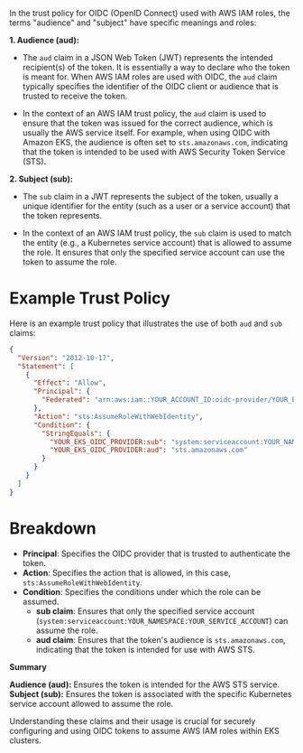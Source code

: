 In the trust policy for OIDC (OpenID Connect) used with AWS IAM roles, the terms "audience" and "subject" have specific meanings and roles:

**1. Audience (aud):**

* The `aud` claim in a JSON Web Token (JWT) represents the intended recipient(s) of the token. It is essentially a way to declare who the token is meant for. When AWS IAM roles are used with OIDC, the `aud` claim typically specifies the identifier of the OIDC client or audience that is trusted to receive the token.

* In the context of an AWS IAM trust policy, the `aud` claim is used to ensure that the token was issued for the correct audience, which is usually the AWS service itself. For example, when using OIDC with Amazon EKS, the audience is often set to `sts.amazonaws.com`, indicating that the token is intended to be used with AWS Security Token Service (STS).

**2. Subject (sub):**

* The `sub` claim in a JWT represents the subject of the token, usually a unique identifier for the entity (such as a user or a service account) that the token represents.

* In the context of an AWS IAM trust policy, the `sub` claim is used to match the entity (e.g., a Kubernetes service account) that is allowed to assume the role. It ensures that only the specified service account can use the token to assume the role.

# Example Trust Policy

Here is an example trust policy that illustrates the use of both `aud` and `sub` claims:

```json
{
  "Version": "2012-10-17",
  "Statement": [
    {
      "Effect": "Allow",
      "Principal": {
        "Federated": "arn:aws:iam::YOUR_ACCOUNT_ID:oidc-provider/YOUR_EKS_OIDC_PROVIDER"
      },
      "Action": "sts:AssumeRoleWithWebIdentity",
      "Condition": {
        "StringEquals": {
          "YOUR_EKS_OIDC_PROVIDER:sub": "system:serviceaccount:YOUR_NAMESPACE:YOUR_SERVICE_ACCOUNT",
          "YOUR_EKS_OIDC_PROVIDER:aud": "sts.amazonaws.com"
        }
      }
    }
  ]
}
```

# Breakdown

* **Principal**: Specifies the OIDC provider that is trusted to authenticate the token.
* **Action**: Specifies the action that is allowed, in this case, `sts:AssumeRoleWithWebIdentity`.
* **Condition**: Specifies the conditions under which the role can be assumed.
    * **sub claim**: Ensures that only the specified service account (`system:serviceaccount:YOUR_NAMESPACE:YOUR_SERVICE_ACCOUNT`) can assume the role.
    * **aud claim**: Ensures that the token's audience is `sts.amazonaws.com`, indicating that the token is intended for use with AWS STS.

**Summary**

**Audience (aud):** Ensures the token is intended for the AWS STS service.
**Subject (sub):** Ensures the token is associated with the specific Kubernetes service account allowed to assume the role.

Understanding these claims and their usage is crucial for securely configuring and using OIDC tokens to assume AWS IAM roles within EKS clusters.

